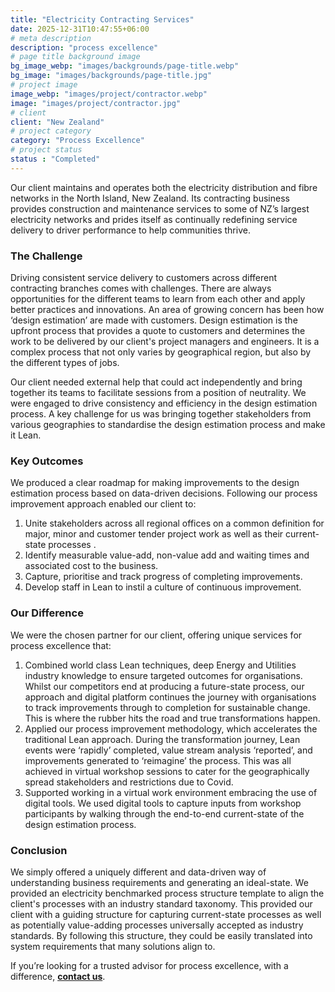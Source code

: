 ```yaml
---
title: "Electricity Contracting Services"
date: 2025-12-31T10:47:55+06:00
# meta description
description: "process excellence"
# page title background image
bg_image_webp: "images/backgrounds/page-title.webp"
bg_image: "images/backgrounds/page-title.jpg"
# project image
image_webp: "images/project/contractor.webp"
image: "images/project/contractor.jpg"
# client
client: "New Zealand"
# project category
category: "Process Excellence"
# project status
status : "Completed"
---
```


Our client maintains and operates both the electricity distribution and fibre networks in the North Island, New Zealand. Its contracting business provides construction and maintenance services to some of NZ’s largest electricity networks and prides itself as continually redefining service delivery to driver performance to help communities thrive.

### The Challenge
Driving consistent service delivery to customers across different contracting branches comes with challenges. There are always opportunities for the different teams to learn from each other and apply better practices and innovations. An area of growing concern has been how ‘design estimation’ are made with customers. Design estimation is the upfront process that provides a quote to customers and determines the work to be delivered by our client's project managers and engineers. It is a complex process that not only varies by geographical region, but also by the different types of jobs.

Our client needed external help that could act independently and bring together its teams to facilitate sessions from a position of neutrality. We were engaged to drive consistency and efficiency in the design estimation process. A key challenge for us was bringing together stakeholders from various geographies to standardise the design estimation process and make it Lean.

### Key Outcomes
We produced a clear roadmap for making improvements to the design estimation process based on data-driven decisions. Following our process improvement approach enabled our client to:
1. Unite stakeholders across all regional offices on a common definition for major, minor and customer tender project work as well as their current-state processes .
2. Identify measurable value-add, non-value add and waiting times and associated cost to the business.
3. Capture, prioritise and track progress of completing improvements.
4. Develop staff in Lean to instil a culture of continuous improvement.

### Our Difference
We were the chosen partner for our client, offering unique services for process excellence that:
1. Combined world class Lean techniques, deep Energy and Utilities industry knowledge to ensure targeted outcomes for organisations. Whilst our competitors end at producing a future-state process, our approach and digital platform continues the journey with organisations to track improvements through to completion for sustainable change. This is where the rubber hits the road and true transformations happen.
2. Applied our process improvement methodology, which accelerates the traditional Lean approach. During the transformation journey, Lean events were ‘rapidly’ completed, value stream analysis ‘reported’, and improvements generated to ‘reimagine’ the process. This was all achieved in virtual workshop sessions to cater for the geographically spread stakeholders and restrictions due to Covid.
3. Supported working in a virtual work environment embracing the use of digital tools. We used digital tools to capture inputs from workshop participants by walking through the end-to-end current-state of the design estimation process.

### Conclusion
We simply offered a uniquely different and data-driven way of understanding business requirements and generating an ideal-state. We provided an electricity benchmarked process structure template to align the client's processes with an industry standard taxonomy. This provided our client with a guiding structure for capturing current-state processes as well as potentially value-adding processes universally accepted as industry standards. By following this structure, they could be easily translated into system requirements that many solutions align to.

If you’re looking for a trusted advisor for process excellence, with a difference, [**contact us**](https://zenconsulting.co.nz/contact/).